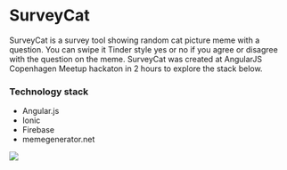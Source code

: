# SurveyCat

SurveyCat is a survey tool showing random cat picture meme with a question. You can swipe it Tinder style  yes or no if you agree or disagree with the question on the meme.
SurveyCat was created at AngularJS Copenhagen Meetup hackaton in 2 hours to explore the stack below.  

### Technology stack ###
- Angular.js
- Ionic
- Firebase
- memegenerator.net
 

<img src="http://i.imgur.com/s58qPrh.png">
